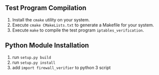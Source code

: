 ## Test Program Compilation

1) Install the ``cmake`` utility on your system.
2) Execute ``cmake CMakeLists.txt`` to generate a Makefile for your system.
3) Execute ``make`` to compile the test program ``iptables_verification``.

## Python Module Installation

1) run ``setup.py build``
2) run ``setup.py install``
3) add ``import firewall_verifier`` to python 3 script
